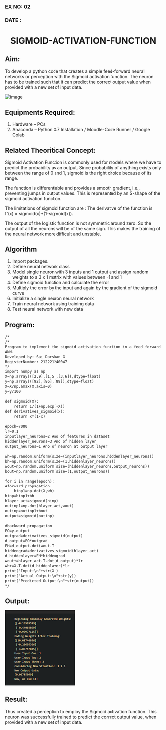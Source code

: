 ### EX NO: 02
### DATE : 
# <p align ='center'> SIGMOID-ACTIVATION-FUNCTION </p>
## Aim:
  To develop a python code that creates a simple feed-forward neural networks or perception with the Sigmoid activation function. The neuron has to be trained such that it can predict the correct output value when provided with a new set of input data.
  
 ![image](https://user-images.githubusercontent.com/93023609/162692440-f59e7ad2-0414-4ddb-8640-fede7a0655f2.png)

## Equipments Required:
1. Hardware – PCs
2. Anaconda – Python 3.7 Installation / Moodle-Code Runner / Google Colab

## Related Theoritical Concept:
Sigmoid Activation Function is commonly used for models where we have to predict the probability as an output. Since probability of anything exists only between the range of 0 and 1, sigmoid is the right choice because of its range.

The function is differentiable and provides a smooth gradient, i.e., preventing jumps in output values. This is represented by an S-shape of the sigmoid activation function.

The limitations of sigmoid function are :
The derivative of the function is f'(x) = sigmoid(x)*(1-sigmoid(x)).

The output of the logistic function is not symmetric around zero. So the output of all the neurons will be of the same sign. This makes the training of the neural network more difficult and unstable.

## Algorithm
1. Import packages.
2. Define neural network class
3. Model single neuron with 3 inputs and 1 output and assign random weights to a 3 x 1 matrix with values between -1 and 1
4. Define sigmoid function and calculate the error
5. Multiply the error by the input and again by the gradient of the sigmoid curve
6. Initialize a single neuron neural network
7. Train neural network using training data
8. Test neural network with new data

## Program:
```
/*
/*
Program to implement the sigmoid activation function in a feed forward ANN.
Developed by: Sai Darshan G
RegisterNumber: 212221240047
*/
import numpy as np
X=np.array(([2,9],[1,5],[3,6]),dtype=float)
y=np.array(([92],[86],[89]),dtype=float)
X=X/np.amax(X,axis=0)
y=y/100

def sigmoid(X):
    return 1/(1+np.exp(-X))
def derivatives_sigmoid(x):
    return x*(1-x)

epoch=7000
lr=0.1
inputlayer_neurons=2 #no of features in dataset
hiddenlayer_neurons=3 #no of hidden layer
output_neurons=1 #no of neuron at output layer

wh=np.random.uniform(size=(inputlayer_neurons,hiddenlayer_neurons))
bh=np.random.uniform(size=(1,hiddenlayer_neurons))
wout=np.random.uniform(size=(hiddenlayer_neurons,output_neurons))
bout=np.random.uniform(size=(1,output_neurons))

for i in range(epoch):
#forward propagation
    hinp1=np.dot(X,wh)
hinp=hinp1+bh
hlayer_act=sigmoid(hinp)
outinp1=np.dot(hlayer_act,wout)
outinp=outinp1+bout
output=sigmoid(outinp)

#backward propagation
EO=y-output
outgrad=derivatives_sigmoid(output)
d_output=EO*outgrad
EH=d_output.dot(wout.T)
hiddengrad=derivatives_sigmoid(hlayer_act)
d_hiddenlayer=EH*hiddengrad
wout+=hlayer_act.T.dot(d_output)*lr
wh+=X.T.dot(d_hiddenlayer)*lr
print("Input:\n"+str(X))
print("Actual Output:\n"+str(y))
print("Predicted Output:\n"+str(output)) 
*/
```

## Output:
![ouput screenshot](1.png)

## Result:
  Thus created a perception to employ the Sigmoid activation function. This neuron was successfully trained to predict the correct output value, when provided with a new set of input data.
